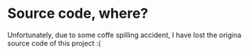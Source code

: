 # Source code, where?

Unfortunately, due to some coffe spilling accident, I have lost the origina source code of this project :(
